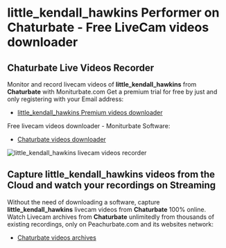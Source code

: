 # little_kendall_hawkins Performer on Chaturbate - Free LiveCam videos downloader

## Chaturbate Live Videos Recorder

Monitor and record livecam videos of **little_kendall_hawkins** from **Chaturbate** with Moniturbate.com
Get a premium trial for free by just and only registering with your Email address:
* [little_kendall_hawkins Premium videos downloader](https://moniturbate.com/request-demo-licence-key.html)

Free livecam videos downloader - Moniturbate Software:
* [Chaturbate videos downloader](https://moniturbate.com/moniturbate-download-software.html)

![little_kendall_hawkins livecam videos recorder](https://peachurnet.com/templates/moniturbate-software.png)


## Capture little_kendall_hawkins videos from the Cloud and watch your recordings on Streaming

Without the need of downloading a software, capture **little_kendall_hawkins** livecam videos from **Chaturbate** 100% online.
Watch Livecam archives from **Chaturbate** unlimitedly from thousands of existing recordings, only on Peachurbate.com and its websites network:
* [Chaturbate videos archives](https://peachurnet.com/)